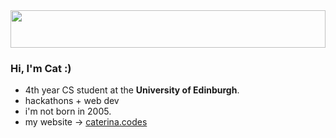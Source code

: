 <img src="https://images.squarespace-cdn.com/content/v1/5ad2754d75f9eeb22cb26028/1566715705847-O82KZ2V95UQCVKXQWZ0A/light+pink+banner-03.jpg?format=2500w" height="60px" width="100%"/>

### Hi, I'm Cat :)

- 4th year CS student at the **University of Edinburgh**.
- hackathons + web dev
- i'm not born in 2005.
- my website -> [caterina.codes](caterina.codes)



